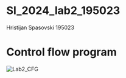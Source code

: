 # SI_2024_lab2_195023
Hristijan Spasovski 195023
# Control flow program
![Lab2_CFG](https://github.com/Chris16321/SI_2024_lab2_195023/assets/166923933/d7249a7c-5674-4652-b410-38be8c21fc02)

